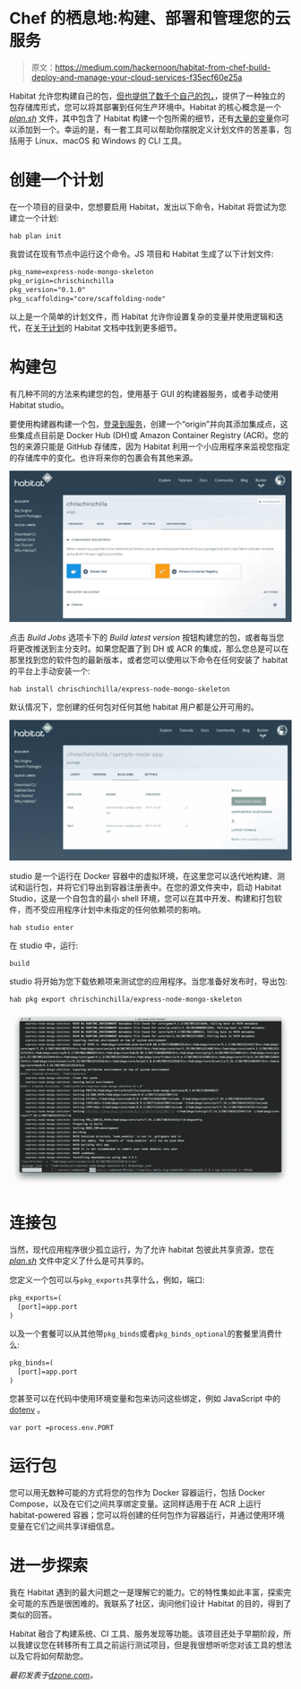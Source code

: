 # Chef 的栖息地:构建、部署和管理您的云服务

> 原文：<https://medium.com/hackernoon/habitat-from-chef-build-deploy-and-manage-your-cloud-services-f35ecf60e25a>

Habitat 允许您构建自己的包，[但也提供了数千个自己的包，](https://bldr.habitat.sh/#/explore)，提供了一种独立的包存储库形式，您可以将其部署到任何生产环境中。Habitat 的核心概念是一个 [*plan.sh*](http://plan.sh/) 文件，其中包含了 Habitat 构建一个包所需的细节，还有[大量的变量](https://www.habitat.sh/docs/reference)你可以添加到一个。幸运的是，有一套工具可以帮助你摆脱定义计划文件的苦差事，包括用于 Linux、macOS 和 Windows 的 CLI 工具。

# 创建一个计划

在一个项目的目录中，您想要启用 Habitat，发出以下命令，Habitat 将尝试为您建立一个计划:

```
hab plan init
```

我尝试在现有节点中运行这个命令。JS 项目和 Habitat 生成了以下计划文件:

```
pkg_name=express-node-mongo-skeleton 
pkg_origin=chrischinchilla 
pkg_version="0.1.0" 
pkg_scaffolding="core/scaffolding-node"
```

以上是一个简单的计划文件，而 Habitat 允许你设置复杂的变量并使用逻辑和迭代，在[关于计划](https://www.habitat.sh/docs/developing-packages/#write-plans)的 Habitat 文档中找到更多细节。

# 构建包

有几种不同的方法来构建您的包，使用基于 GUI 的构建器服务，或者手动使用 Habitat studio。

要使用构建器构建一个包，[登录到服务](https://bldr.habitat.sh/#/origins)，创建一个“origin”并向其添加集成点，这些集成点目前是 Docker Hub (DH)或 Amazon Container Registry (ACR)。您的包的来源只能是 GitHub 存储库，因为 Habitat 利用一个小应用程序来监视您指定的存储库中的变化。也许将来你的包裹会有其他来源。

![](img/092e4c1db37d7ad62e5e6a280b9cbb2d.png)

点击 *Build Jobs* 选项卡下的 *Build latest version* 按钮构建您的包，或者每当您将更改推送到主分支时。如果您配置了到 DH 或 ACR 的集成，那么您总是可以在那里找到您的软件包的最新版本，或者您可以使用以下命令在任何安装了 habitat 的平台上手动安装一个:

```
hab install chrischinchilla/express-node-mongo-skeleton
```

默认情况下，您创建的任何包对任何其他 habitat 用户都是公开可用的。

![](img/433abbf2585d3997fc0cb80261fb85ce.png)

studio 是一个运行在 Docker 容器中的虚拟环境，在这里您可以迭代地构建、测试和运行包，并将它们导出到容器注册表中。在您的源文件夹中，启动 Habitat Studio，这是一个自包含的最小 shell 环境，您可以在其中开发、构建和打包软件，而不受应用程序计划中未指定的任何依赖项的影响。

```
hab studio enter
```

在 studio 中，运行:

```
build
```

studio 将开始为您下载依赖项来测试您的应用程序。当您准备好发布时，导出包:

```
hab pkg export chrischinchilla/express-node-mongo-skeleton
```

![](img/de0fbcb502003a4030900ecae6e35ab6.png)

# 连接包

当然，现代应用程序很少孤立运行，为了允许 habitat 包彼此共享资源，您在 [*plan.sh*](http://plan.sh/) 文件中定义了什么是可共享的。

您定义一个包可以与`pkg_exports`共享什么，例如，端口:

```
pkg_exports=( 
  [port]=app.port 
)
```

以及一个套餐可以从其他带`pkg_binds`或者`pkg_binds_optional`的套餐里消费什么:

```
pkg_binds=( 
  [port]=app.port 
)
```

您甚至可以在代码中使用环境变量和包来访问这些绑定，例如 JavaScript 中的 [dotenv](https://www.npmjs.com/package/dotenv) 。

```
var port =process.env.PORT
```

# 运行包

您可以用无数种可能的方式将您的包作为 Docker 容器运行，包括 Docker Compose，以及在它们之间共享绑定变量。这同样适用于在 ACR 上运行 habitat-powered 容器；您可以将创建的任何包作为容器运行，并通过使用环境变量在它们之间共享详细信息。

# 进一步探索

我在 Habitat 遇到的最大问题之一是理解它的能力。它的特性集如此丰富，探索完全可能的东西是很困难的。我联系了社区，询问他们设计 Habitat 的目的，得到了类似的回答。

Habitat 融合了构建系统、CI 工具、服务发现等功能。该项目还处于早期阶段，所以我建议您在转移所有工具之前运行测试项目，但是我很想听听您对该工具的想法以及它将如何帮助您。

*最初发表于*[*dzone.com*](https://dzone.com/articles/habitat-from-chef-build-deploy-and-manage-your-clo)*。*